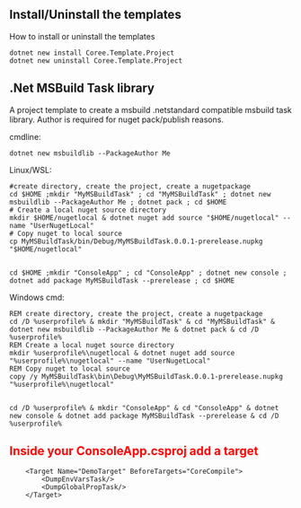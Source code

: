 ﻿## Install/Uninstall the templates
How to install or uninstall the templates
```
dotnet new install Coree.Template.Project
dotnet new uninstall Coree.Template.Project
```

## .Net MSBuild Task library
A project template to create a msbuild .netstandard compatible msbuild task library. Author is required for nuget pack/publish reasons.

cmdline:
```
dotnet new msbuildlib --PackageAuthor Me
```

Linux/WSL:
```
#create directory, create the project, create a nugetpackage
cd $HOME ;mkdir "MyMSBuildTask" ; cd "MyMSBuildTask" ; dotnet new msbuildlib --PackageAuthor Me ; dotnet pack ; cd $HOME
# Create a local nuget source directory
mkdir $HOME/nugetlocal & dotnet nuget add source "$HOME/nugetlocal" --name "UserNugetLocal"
# Copy nuget to local source
cp MyMSBuildTask/bin/Debug/MyMSBuildTask.0.0.1-prerelease.nupkg "$HOME/nugetlocal"


cd $HOME ;mkdir "ConsoleApp" ; cd "ConsoleApp" ; dotnet new console ; dotnet add package MyMSBuildTask --prerelease ; cd $HOME
```

Windows cmd:
```
REM create directory, create the project, create a nugetpackage
cd /D %userprofile% & mkdir "MyMSBuildTask" & cd "MyMSBuildTask" & dotnet new msbuildlib --PackageAuthor Me & dotnet pack & cd /D %userprofile%
REM Create a local nuget source directory
mkdir %userprofile%\nugetlocal & dotnet nuget add source "%userprofile%\nugetlocal" --name "UserNugetLocal"
REM Copy nuget to local source
copy /y MyMSBuildTask\bin\Debug\MyMSBuildTask.0.0.1-prerelease.nupkg "%userprofile%\nugetlocal"


cd /D %userprofile% & mkdir "ConsoleApp" & cd "ConsoleApp" & dotnet new console & dotnet add package MyMSBuildTask --prerelease & cd /D %userprofile%
```

## <span style="color:red">Inside your ConsoleApp.csproj add a target</span>
```
	<Target Name="DemoTarget" BeforeTargets="CoreCompile">
		<DumpEnvVarsTask/>
		<DumpGlobalPropTask/>
	</Target>
```